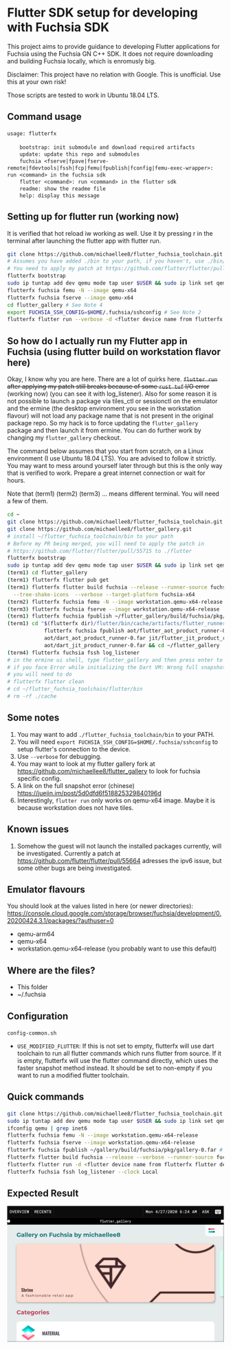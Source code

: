 # Flutter SDK setup for developing with Fuchsia SDK

This project aims to provide guidance to developing Flutter applications for
Fuchsia using the Fuchsia GN C++ SDK. It does not require downloading and 
building Fuchsia locally, which is enromusly big.

Disclaimer: This project have no relation with Google. This is unofficial. 
Use this at your own risk!

Those scripts are tested to work in Ubuntu 18.04 LTS.

## Command usage
```
usage: flutterfx

    bootstrap: init submodule and download required artifacts
    update: update this repo and submodules
    fuchsia <fserve|fpave|fserve-remote|fdevtools|fssh|fcp|femu|fpublish|fconfig|femu-exec-wrapper>: run <command> in the fuchsia sdk
    flutter <command>: run <command> in the flutter sdk
    readme: show the readme file
    help: display this message
```

## Setting up for flutter run (working now)
It is verified that hot reload iw working as well. Use it by pressing r 
in the terminal after launching the flutter app with flutter run.
```sh
git clone https://github.com/michaellee8/flutter_fuchsia_toolchain.git --recursive
# Assumes you have added ./bin to your path, if you haven't, use ./bin/flutterfx instead of flutterfx
# You need to apply my patch at https://github.com/flutter/flutter/pull/55664/files before it is merged
flutterfx bootstrap
sudo ip tuntap add dev qemu mode tap user $USER && sudo ip link set qemu up
flutterfx fuchsia femu -N --image qemu-x64
flutterfx fuchsia fserve --image qemu-x64
cd flutter_gallery # See Note 4
export FUCHSIA_SSH_CONFIG=$HOME/.fuchsia/sshconfig # See Note 2
flutterfx flutter run --verbose -d <flutter device name from flutterfx flutter devices>
```

## So how do I actually run my Flutter app in Fuchsia (using flutter build on workstation flavor here)

Okay, I know why you are here. There are a lot of quirks here. ~~`flutter run` after applying my 
patch still breaks because of some `rust tuf` I/O error~~ (working now) (you can see it with log_listener). Also 
for some reason it is not possible to launch a package via tiles_ctl or sessionctl on the emulator 
and the ermine (the desktop environment you see in the workstation flavour) will not load any 
package name that is not present in the original package repo. So my hack is to force updating 
the `flutter_gallery` package and then launch it from ermine. You can do further work by changing my 
`flutter_gallery` checkout. 

The command below assumes that you start from scratch, on a Linux environment (I use Ubuntu 18.04 LTS). 
You are advised to follow it strictly. You may want to mess around yourself later through but this 
is the only way that is verified to work. Prepare a great internet connection or wait for hours.

Note that (term1) (term2) (term3) ... means different terminal. You will need a few of them.

```sh
cd ~
git clone https://github.com/michaellee8/flutter_fuchsia_toolchain.git --recursive
git clone https://github.com/michaellee8/flutter_gallery.git
# install ~/flutter_fuchsia_toolchain/bin to your path
# Before my PR being merged, you will need to apply the patch in
# https://github.com/flutter/flutter/pull/55715 to ./flutter
flutterfx bootstrap
sudo ip tuntap add dev qemu mode tap user $USER && sudo ip link set qemu up
(term1) cd flutter_gallery
(term1) flutterfx flutter pub get
(term1) flutterfx flutter build fuchsia --release --runner-source fuchsia.com \
  --tree-shake-icons  --verbose --target-platform fuchsia-x64 
(term2) flutterfx fuchsia femu -N --image workstation.qemu-x64-release
(term3) flutterfx fuchsia fserve --image workstation.qemu-x64-release
(term1) flutterfx fuchsia fpublish ~/flutter_gallery/build/fuchsia/pkg/flutter_gallery-0.far
(term1) cd "$(flutterfx dir)/flutter/bin/cache/artifacts/flutter_runner/flutter/x64/release" && \
            flutterfx fuchsia fpublish aot/flutter_aot_product_runner-0.far \
            aot/dart_aot_product_runner-0.far jit/flutter_jit_product_runner-0.far \
            aot/dart_jit_product_runner-0.far && cd ~/flutter_gallery
(term4) flutterfx fuchsia fssh log_listener
# in the ermine ui shell, type flutter_gallery and then press enter to launch it
# if you face Error while initializing the Dart VM: Wrong full snapshot version, expected
# you will need to do
# flutterfx flutter clean
# cd ~/flutter_fuchsia_toolchain/flutter/bin
# rm -rf ./cache
```


## Some notes
1. You may want to add `./flutter_fuchsia_toolchain/bin` to your PATH.
2. You will need `export FUCHSIA_SSH_CONFIG=$HOME/.fuchsia/sshconfig` to setup flutter's connection to the device.
3. Use `--verbose` for debugging.
4. You may want to look at my flutter gallery fork at https://github.com/michaellee8/flutter_gallery to look for 
fuchsia specific config.
5. A link on the full snapshot error (chinese) https://juejin.im/post/5d0dfd6f518825329840196d
6. Interestingly, `flutter run` only works on qemu-x64 image. Maybe it is because workstation does not have tiles.

## Known issues
1. Somehow the guest will not launch the installed packages currently, will be 
investigated. Currently a patch at https://github.com/flutter/flutter/pull/55664 adresses the ipv6 
issue, but some other bugs are being investigated.

## Emulator flavours
You should look at the values listed in here (or newer directories): 
https://console.cloud.google.com/storage/browser/fuchsia/development/0.20200424.3.1/packages/?authuser=0  

- qemu-arm64
- qemu-x64
- workstation.qemu-x64-release (you probably want to use this default)

## Where are the files?
- This folder
- ~/.fuchsia

## Configuration
`config-common.sh`
- `USE_MODIFIED_FLUTTER`: If this is not set to empty, flutterfx will use dart toolchain to run all flutter commands 
which runs flutter from source. If it is empty, flutterfx will use the flutter command directly, which uses the faster snapshot 
method instead. It should be set to non-empty if you want to run a modified flutter toolchain.

## Quick commands
```sh
git clone https://github.com/michaellee8/flutter_fuchsia_toolchain.git --recursive
sudo ip tuntap add dev qemu mode tap user $USER && sudo ip link set qemu up
ifconfig qemu | grep inet6
flutterfx fuchsia femu -N --image workstation.qemu-x64-release
flutterfx fuchsia fserve --image workstation.qemu-x64-release
flutterfx fuchsia fpublish ~/gallery/build/fuchsia/pkg/gallery-0.far # if you are playing with flutter gallery
flutterfx flutter build fuchsia --release --verbose --runner-source fuchsia.com --tree-shake-icons
flutterfx flutter run -d <flutter device name from flutterfx flutter devices>
flutterfx fuchsia fssh log_listener --clock Local
```

## Expected Result

![Flutter Gallery on Fuchsia!](flutter-gallery-on-fuchsia.png)
